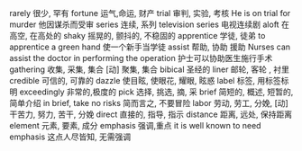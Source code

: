 rarely 很少, 罕有
fortune 运气,命运, 财产
trial 审判, 实验, 考核  He is on trial for murder  他因谋杀而受审
series 连续, 系列  television series 电视连续剧
aloft 在高空, 在高处的
shaky 摇晃的, 颤抖的, 不稳固的
apprentice 学徒, 徒弟  to apprentice a green hand 使一个新手当学徒
assist 帮助, 协助 援助  Nurses can assist the doctor in performing the operation 护士可以协助医生施行手术
gathering 收集, 采集, 集合 [动] 聚集, 集合
bibical 圣经的
liner 邮轮, 客轮 , 衬里
credible 可信的, 可靠的
dazzle 使目眩, 使眼花, 耀眼, 眩惑
label 标签, 用标签标明
exceedingly 非常的,极度的
pick 选择, 挑选, 摘, 采
brief 简短的, 概述, 短暂的, 简单介绍  in brief, take no risks  简而言之, 不要冒险
labor 劳动, 劳工, 分娩, [动]干苦力, 努力, 苦干, 分娩
direct 直接的, 指导, 指示
distance  距离, 远处, 保持距离
element 元素, 要素, 成分
emphasis 强调,重点  it is well known to need emphasis  这点人尽皆知, 无需强调


